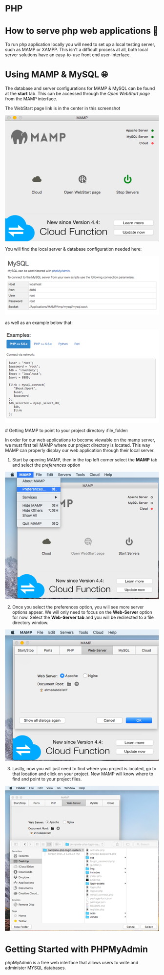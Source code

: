 # PHP 

# How to serve php web applications :running:
To run php application locally you will need to set up a local testing server,
such as MAMP or XAMPP. This isn't a difficult process at all, both local server
solutions have an easy-to-use front end user-interface.

# Using MAMP & MySQL :globe_with_meridians:

The database and server configurations for MAMP & MySQL can be found at the <strong>start</strong> tab.
This can be accessed through the <em>Open WebStart page</em> from the MAMP interface.

The WebStart page link is in the center in this screenshot

<p align="center">
  <img max-width="350" src="https://github.com/Ahmed760/Complete-PHP-Login-System/blob/master/image-guide/MAMP-3.png">
</p>

You will find the local server & database configuration needed here:

<p align="center">
  <img max-width="350" src="https://github.com/Ahmed760/Complete-PHP-Login-System/blob/master/image-guide/MAMP-1.png">
</p>

as well as an example below that:

<p align="center">
  <img max-width="350" src="https://github.com/Ahmed760/Complete-PHP-Login-System/blob/master/image-guide/MAMP-2.png">
</p>
# Getting MAMP to point to your project directory :file_folder:

In order for our web applications to become viewable on the mamp server, we must first tell MAMP where our project directory is located. This way MAMP can properly display our web application through their local server.

1. Start by opening MAMP, then in the top left corner select the <strong>MAMP</strong> tab and select the <em>preferences</em> option<br>
<p align="center">
  <img max-width="460" src="https://github.com/Ahmed760/Complete-PHP-Login-System/blob/master/image-guide/mamp-preferences-step-1.png">
</p>



2. Once you select the preferences option, you will see more server options appear. We will only need to focus on the <strong>Web-Server</strong> option for now. Select the <strong>Web-Server tab</strong> and you will be redirected to a file directory window.
<p align="center">
  <img max-width="460" src="https://github.com/Ahmed760/Complete-PHP-Login-System/blob/master/image-guide/mamp-preferences-step-2.png">
</p>


3. Lastly, now you will just need to find where you project is located, go to that location and click on your project. Now MAMP will know where to find and point to your project files.
<p align="center">
  <img max-width="400" src="https://github.com/Ahmed760/Complete-PHP-Login-System/blob/master/image-guide/mamp-preferences-step-3.png">
</p>

# Getting Started with PHPMyAdmin
phpMyAdmin is a free web interface that allows users to write and administer MYSQL databases.   
